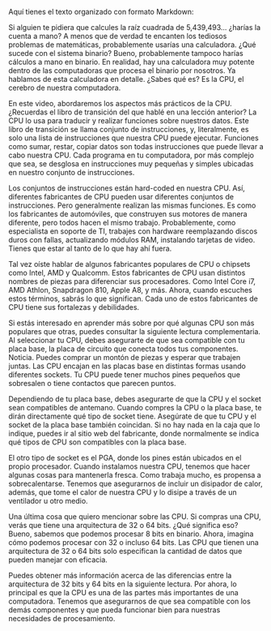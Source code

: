 Aquí tienes el texto organizado con formato Markdown:

Si alguien te pidiera que calcules la raíz cuadrada de 5,439,493... ¿harías la cuenta a mano? A menos que de verdad te encanten los tediosos problemas de matemáticas, probablemente usarías una calculadora. ¿Qué sucede con el sistema binario? Bueno, probablemente tampoco harías cálculos a mano en binario. En realidad, hay una calculadora muy potente dentro de las computadoras que procesa el binario por nosotros. Ya hablamos de esta calculadora en detalle. ¿Sabes qué es? Es la CPU, el cerebro de nuestra computadora.

En este video, abordaremos los aspectos más prácticos de la CPU. ¿Recuerdas el libro de transición del que hablé en una lección anterior? La CPU lo usa para traducir y realizar funciones sobre nuestros datos. Este libro de transición se llama conjunto de instrucciones, y, literalmente, es solo una lista de instrucciones que nuestra CPU puede ejecutar. Funciones como sumar, restar, copiar datos son todas instrucciones que puede llevar a cabo nuestra CPU. Cada programa en tu computadora, por más complejo que sea, se desglosa en instrucciones muy pequeñas y simples ubicadas en nuestro conjunto de instrucciones.

Los conjuntos de instrucciones están hard-coded en nuestra CPU. Así, diferentes fabricantes de CPU pueden usar diferentes conjuntos de instrucciones. Pero generalmente realizan las mismas funciones. Es como los fabricantes de automóviles, que construyen sus motores de manera diferente, pero todos hacen el mismo trabajo. Probablemente, como especialista en soporte de TI, trabajes con hardware reemplazando discos duros con fallas, actualizando módulos RAM, instalando tarjetas de video. Tienes que estar al tanto de lo que hay ahí fuera.

Tal vez oíste hablar de algunos fabricantes populares de CPU o chipsets como Intel, AMD y Qualcomm. Estos fabricantes de CPU usan distintos nombres de piezas para diferenciar sus procesadores. Como Intel Core i7, AMD Athlon, Snapdragon 810, Apple A8, y más. Ahora, cuando escuches estos términos, sabrás lo que significan. Cada uno de estos fabricantes de CPU tiene sus fortalezas y debilidades.

Si estás interesado en aprender más sobre por qué algunas CPU son más populares que otras, puedes consultar la siguiente lectura complementaria. Al seleccionar tu CPU, debes asegurarte de que sea compatible con tu placa base, la placa de circuito que conecta todos tus componentes. Noticia. Puedes comprar un montón de piezas y esperar que trabajen juntas. Las CPU encajan en las placas base en distintas formas usando diferentes sockets. Tu CPU puede tener muchos pines pequeños que sobresalen o tiene contactos que parecen puntos.

Dependiendo de tu placa base, debes asegurarte de que la CPU y el socket sean compatibles de antemano. Cuando compres la CPU o la placa base, te dirán directamente qué tipo de socket tiene. Asegúrate de que tu CPU y el socket de la placa base también coincidan. Si no hay nada en la caja que lo indique, puedes ir al sitio web del fabricante, donde normalmente se indica qué tipos de CPU son compatibles con la placa base.

El otro tipo de socket es el PGA, donde los pines están ubicados en el propio procesador. Cuando instalamos nuestra CPU, tenemos que hacer algunas cosas para mantenerla fresca. Como trabaja mucho, es propensa a sobrecalentarse. Tenemos que asegurarnos de incluir un disipador de calor, además, que tome el calor de nuestra CPU y lo disipe a través de un ventilador u otro medio.

Una última cosa que quiero mencionar sobre las CPU. Si compras una CPU, verás que tiene una arquitectura de 32 o 64 bits. ¿Qué significa eso? Bueno, sabemos que podemos procesar 8 bits en binario. Ahora, imagina cómo podemos procesar con 32 o incluso 64 bits. Las CPU que tienen una arquitectura de 32 o 64 bits solo especifican la cantidad de datos que pueden manejar con eficacia.

Puedes obtener más información acerca de las diferencias entre la arquitectura de 32 bits y 64 bits en la siguiente lectura. Por ahora, lo principal es que la CPU es una de las partes más importantes de una computadora. Tenemos que asegurarnos de que sea compatible con los demás componentes y que pueda funcionar bien para nuestras necesidades de procesamiento.
